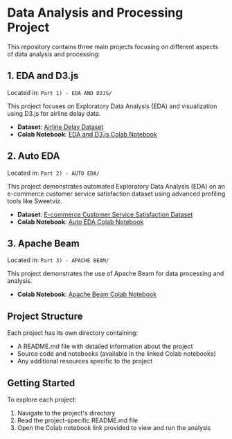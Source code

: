 # Data Analysis and Processing Project

This repository contains three main projects focusing on different aspects of data analysis and processing:

## 1. EDA and D3.js

Located in: `Part 1) - EDA AND D3JS/`

This project focuses on Exploratory Data Analysis (EDA) and visualization using D3.js for airline delay data.

- **Dataset**: [Airline Delay Dataset](https://www.kaggle.com/datasets/sriharshaeedala/airline-delay)
- **Colab Notebook**: [EDA and D3.js Colab Notebook](https://colab.research.google.com/drive/1tK1yp7VHCQi6NiQ6ByosDGJcduW3czQn?usp=sharing)

## 2. Auto EDA

Located in: `Part 2) - AUTO EDA/`

This project demonstrates automated Exploratory Data Analysis (EDA) on an e-commerce customer service satisfaction dataset using advanced profiling tools like Sweetviz.

- **Dataset**: [E-commerce Customer Service Satisfaction Dataset](https://www.kaggle.com/datasets/ddosad/ecommerce-customer-service-satisfaction)
- **Colab Notebook**: [Auto EDA Colab Notebook](https://colab.research.google.com/drive/1OjejEJhtac8am_2s8dvz5yGmFE4I5tYM?usp=sharing)

## 3. Apache Beam

Located in: `Part 3) - APACHE BEAM/`

This project demonstrates the use of Apache Beam for data processing and analysis.

- **Colab Notebook**: [Apache Beam Colab Notebook](https://colab.research.google.com/drive/1DNdpfBcMVBJNzuhxzqCQGkp-fcjTYRxt?usp=sharing)

## Project Structure

Each project has its own directory containing:
- A README.md file with detailed information about the project
- Source code and notebooks (available in the linked Colab notebooks)
- Any additional resources specific to the project

## Getting Started

To explore each project:
1. Navigate to the project's directory
2. Read the project-specific README.md file
3. Open the Colab notebook link provided to view and run the analysis

